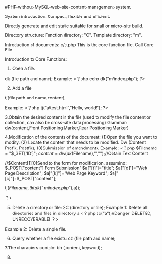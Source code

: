 #PHP-without-MySQL-web-site-content-management-system.

System introduction:
Compact, flexible and efficient.

Directly generate and edit static suitable for small or micro-site build.




Directory structure:
Function directory: "C".
Template directory: "m".

Introduction of documents:
c/c.php
This is the core function file.
Call Core File
<?php 
require ($_SERVER['DOCUMENT_ROOT'].'/c/c.php');
?>

Introduction to Core Functions:


1. Open a file.

dk (file path and name);
Example:
<？php
echo dk(“m/index.php”);
?>

2. Add a file.

tj(file path and name,content);

Example:
<？php
tj(“a/test.html”,"Hello, world!");
?>

3.Obtain the desired content in the file (used to modify the file content or collection, can also be cross-site data processing)
Grammar:
dw(content,Front Positioning Marker,Rear Positioning Marker)



4.Modification of the contents of the document:
(1)Open the file you want to modify.
(2) Locate the content that needs to be modified.
Dw (Content, Prefix, Postfix);
(3)Submission of amendments.
Example:
<？php
$Filename = "$_GET['ID']";
$content=dw(dk($Filename),"<content>","</content>");//Obtain Text Content

//$Content[1][0]Send to the form for modification, assuming: $_POST["content"] Form Submission"
$a["[t]"]="title";
$a["[d]"]="Web Page Description";
$a["[k]"]="Web Page Keyword";
$a["[c]"]=$_POST["content"];


tj($Filename,th(dk(“m/index.php”),$a));

？>

5. Delete a directory or file:
SC (directory or file);
Example 1: Delete all directories and files in directory a
<？php
sc(“a”);//Danger: DELETED, UNRECOVERABLE!
？>

Example 2: Delete a single file.
<?php
sc("a/test.html");//Danger: Deleted files cannot be recovered!
?>
6. Query whether a file exists:
cz (file path and name);

7.The characters contain:
bh (content, keyword);

8.
